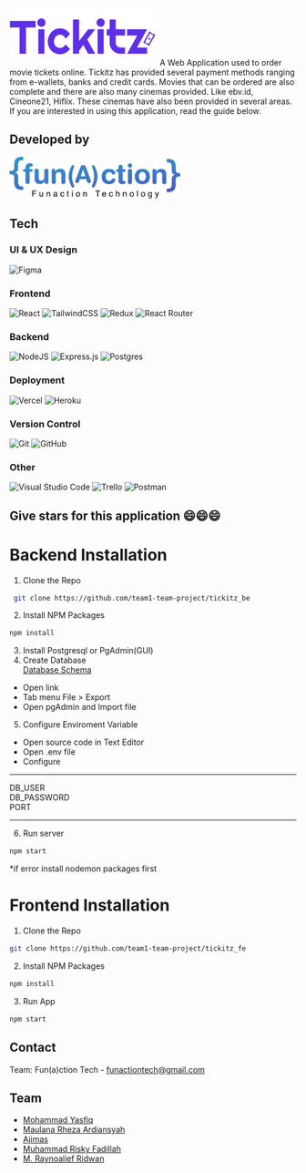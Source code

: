 <img src="./public/uploads/Tickitz-logo.svg" alt="logo tickitz" />
A Web Application used to order movie tickets online. Tickitz has provided several payment methods ranging from e-wallets, banks and credit cards. Movies that can be ordered are also complete and there are also many cinemas provided. Like ebv.id, Cineone21, Hiflix. These cinemas have also been provided in several areas. If you are interested in using this application, read the guide below.

## Developed by
<img src="./public/uploads/logo funaction revisi.png" alt="logo funtech" width="300" />

## Tech
### UI & UX Design
![Figma](https://img.shields.io/badge/figma-%23F24E1E.svg?style=for-the-badge&logo=figma&logoColor=white)
### Frontend
![React](https://img.shields.io/badge/react-%2320232a.svg?style=for-the-badge&logo=react&logoColor=%2361DAFB) ![TailwindCSS](https://img.shields.io/badge/tailwindcss-%2338B2AC.svg?style=for-the-badge&logo=tailwind-css&logoColor=white) ![Redux](https://img.shields.io/badge/redux-%23593d88.svg?style=for-the-badge&logo=redux&logoColor=white) ![React Router](https://img.shields.io/badge/React_Router-CA4245?style=for-the-badge&logo=react-router&logoColor=white)
### Backend
![NodeJS](https://img.shields.io/badge/node.js-6DA55F?style=for-the-badge&logo=node.js&logoColor=white) ![Express.js](https://img.shields.io/badge/express.js-%23404d59.svg?style=for-the-badge&logo=express&logoColor=%2361DAFB) ![Postgres](https://img.shields.io/badge/postgres-%23316192.svg?style=for-the-badge&logo=postgresql&logoColor=white)
### Deployment
![Vercel](https://img.shields.io/badge/vercel-%23000000.svg?style=for-the-badge&logo=vercel&logoColor=white) ![Heroku](https://img.shields.io/badge/heroku-%23430098.svg?style=for-the-badge&logo=heroku&logoColor=white)
### Version Control
![Git](https://img.shields.io/badge/git-%23F05033.svg?style=for-the-badge&logo=git&logoColor=white) ![GitHub](https://img.shields.io/badge/github-%23121011.svg?style=for-the-badge&logo=github&logoColor=white)
### Other
![Visual Studio Code](https://img.shields.io/badge/Visual%20Studio%20Code-0078d7.svg?style=for-the-badge&logo=visual-studio-code&logoColor=white) ![Trello](https://img.shields.io/badge/Trello-%23026AA7.svg?style=for-the-badge&logo=Trello&logoColor=white) ![Postman](https://img.shields.io/badge/Postman-FF6C37?style=for-the-badge&logo=postman&logoColor=white)

## Give stars for this application :smile::smile::smile:

# Backend Installation
1. Clone the Repo
``` sh
 git clone https://github.com/team1-team-project/tickitz_be
```
2. Install NPM Packages
``` sh
npm install
```
3. Install Postgresql or PgAdmin(GUI)
4. Create Database<br>
[Database Schema](https://drawsql.app/teams/array-team/diagrams/fun-a-ction)
  - Open link
  - Tab menu File > Export
  - Open pgAdmin and Import file
5. Configure Enviroment Variable
- Open source code in Text Editor
- Open .env file
- Configure
***
DB_USER<br>
DB_PASSWORD<br>
PORT
***
6. Run server
```sh
npm start
```
*if error install nodemon packages first

# Frontend Installation
1. Clone the Repo
```sh
git clone https://github.com/team1-team-project/tickitz_fe
```
2. Install NPM Packages
```sh
npm install
```
3. Run App
```sh
npm start
```
## Contact
Team:  Fun(a)ction Tech - [funactiontech@gmail.com](mailto:funactiontech@gmail.com)
## Team
- [Mohammad Yasfiq](https://github.com/Yasfiq)
- [Maulana Rheza Ardiansyah](https://github.com/MaulanaRhezaArdiansyah)
- [Ajimas](https://github.com/jiamudza)
- [Muhammad Risky Fadillah](https://github.com/RiskiFadillah)
- [M. Raynoalief Ridwan](https://github.com/reynoalief)
